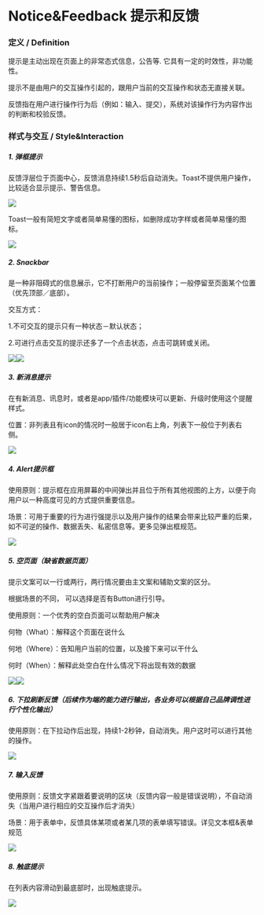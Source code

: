   
  


# Notice&Feedback 提示和反馈

  


### 定义 / Definition

  


提示是主动出现在页面上的非常态式信息，公告等. 它具有一定的时效性，非功能性。

提示不是由用户的交互操作引起的，跟用户当前的交互操作和状态无直接关联。

反馈指在用户进行操作行为后（例如：输入、提交），系统对该操作行为内容作出的判断和校验反馈。



  


### 样式与交互 / Style&Interaction

  
  


##### 1. 弹框提示

  


反馈浮层位于页面中心，反馈消息持续1.5秒后自动消失。Toast不提供用户操作，比较适合显示提示、警告信息。

![](/assets/notice1.png)

  


Toast一般有简短文字或者简单易懂的图标，如删除成功字样或者简单易懂的图标。

![](/assets/notice2.png)

  
  


##### 2. Snackbar

  


是一种非阻碍式的信息展示，它不打断用户的当前操作；一般停留至页面某个位置（优先顶部／底部）。



交互方式：

1.不可交互的提示只有一种状态－默认状态；

2.可进行点击交互的提示还多了一个点击状态，点击可跳转或关闭。

![](/assets/notice3.png)![](/assets/notice4.png)  
  


##### 3. 新消息提示

  
  


在有新消息、讯息时，或者是app/插件/功能模块可以更新、升级时使用这个提醒样式。

位置：非列表且有icon的情况时一般居于icon右上角，列表下一般位于列表右侧。

![](/assets/notice5.png)  
  


##### 4. Alert提示框

  


使用原则：提示框在应用屏幕的中间弹出并且位于所有其他视图的上方，以便于向用户以一种高度可见的方式提供重要信息。

场景：可用于重要的行为进行强提示以及用户操作的结果会带来比较严重的后果，如不可逆的操作、数据丢失、私密信息等。更多见弹出框规范。

![](/assets/notice6.png)

  
  


##### 5. 空页面（缺省数据页面）

  


提示文案可以一行或两行，两行情况要由主文案和辅助文案的区分。

根据场景的不同， 可以选择是否有Button进行引导。

  


使用原则：一个优秀的空白页面可以帮助用户解决

何物（What）：解释这个页面在说什么

何地（Where）：告知用户当前的位置，以及接下来可以干什么

何时（When）：解释此处空白在什么情况下将出现有效的数据

![](/assets/notice7.png)![](/assets/notice8.png)  


##### 6. 下拉刷新反馈（后续作为端的能力进行输出，各业务可以根据自己品牌调性进行个性化输出）

  
  


使用原则：在下拉动作后出现，持续1-2秒钟，自动消失。用户这时可以进行其他的操作。

![](/assets/notice9.png)

  
  


##### 7. 输入反馈

  


使用原则：反馈文字紧跟着要说明的区块（反馈内容一般是错误说明），不自动消失（当用户进行相应的交互操作后才消失）

场景：用于表单中，反馈具体某项或者某几项的表单填写错误。详见文本框&表单规范

![](/assets/notice10.png)

  
  


##### 8. 触底提示

  


在列表内容滑动到最底部时，出现触底提示。

![](/assets/notice11.png)



